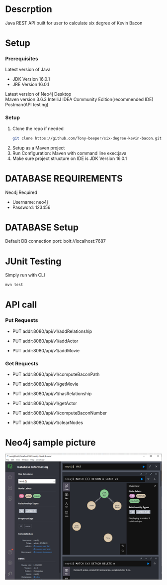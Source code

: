 # Descrption
Java REST API built for user to calculate six degree of Kevin Bacon

# Setup


### Prerequisites

Latest version of Java  
- JDK Version 16.0.1  
- JRE Version 16.0.1  

Latest version of Neo4j Desktop  
Maven version 3.6.3
IntelliJ IDEA Community Edition(recommended IDE)
Postman(API testing)

### Setup
1. Clone the repo if needed
   ```sh
   git clone https://github.com/Tony-beeper/six-degree-kevin-bacon.git
   ```
2. Setup as a Maven project  
3. Run Configuration: Maven with command line exec:java
4. Make sure project structure on IDE is JDK Version 16.0.1  


# DATABASE REQUIREMENTS

Neo4j Required

- Username: neo4j
- Password: 123456

# DATABASE Setup

Default DB connection port: bolt://localhost:7687

# JUnit Testing

Simply run with CLI

```sh
mvn test
```

# API call

### Put Requests  

- PUT addr:8080/api/v1/addRelationship  

- PUT addr:8080/api/v1/addActor  

- PUT addr:8080/api/v1/addMovie  

### Get Requests

- PUT addr:8080/api/v1/computeBaconPath  

- PUT addr:8080/api/v1/getMovie  

- PUT addr:8080/api/v1/hasRelationship  

- PUT addr:8080/api/v1/getActor  

- PUT addr:8080/api/v1/computeBaconNumber

- PUT addr:8080/api/v1/clearNodes  



# Neo4j sample picture
![alt text](https://github.com/Tony-beeper/six-degree-kevin-bacon/blob/main/Neo4j_Desktop_Pic.png?raw=true)
